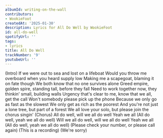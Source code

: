 ```yaml
---
albumId: writing-on-the-wall
contributors:
- WookieFoot
createdAt: '2025-01-30'
description: Lyrics for All Do Well by WookieFoot
id: all-do-well
spotifyUrl: ''
tags:
- lyrics
title: All Do Well
trackNumber: '9'
youtubeUrl: ''
---
```


(Intro)
If we were out to sea and lost on a lifeboat
Would you throw me overboard when you heard supply low
Making me a scapegoat, blaming it on fate though
We both know that no one survives alone
Greed empire, golden spire, standing tall, before they fall
Need to work together now, they thinkin' small, building walls
Urgency that's clear to me, know that we all, get the call
Won't somebody please pick up the phone
Because we only go as fast as the slowest
Wе only get as rich as the poorest
And you'rе not just a lone tree, but part of a forest
We all love your solo, but please join the chorus singin'
(Chorus)
All do well, will we all do well
Yeah we all (All do well, yeah we all do well)
Will we all do well, will we all do well
Yeah we all (All do well, yeah we all do well)
(Please check your number, or please call again)
(This is a recording)
(We're sorry)